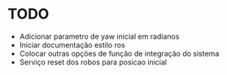 # TODO
* Adicionar parametro de yaw inicial em radianos
* Iniciar documentação estilo ros
* Colocar outras opções de função de integração do sistema
* Serviço reset dos robos para posicao inicial